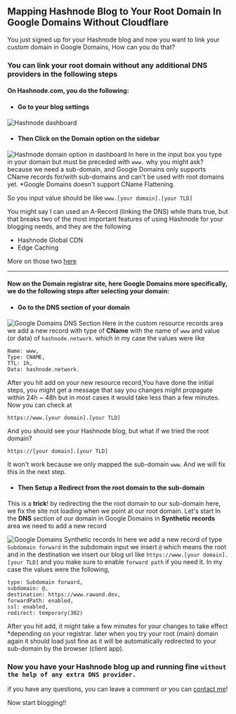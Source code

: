## Mapping  Hashnode Blog to Your Root Domain In Google Domains Without Cloudflare

You just signed up for your Hashnode blog and now you want to link your custom domain in Google Domains, How can you do that?

### You can link your root domain without any additional DNS providers in the following steps

#### On Hashnode.com, you do the following:

- #### Go to your blog **settings**
![Hashnode dashboard](https://cdn.hashnode.com/res/hashnode/image/upload/v1611341267101/yBZtFdi_u.png)

- #### Then Click on the **Domain** option on the sidebar
![Hashnode domain option in dashboard](https://cdn.hashnode.com/res/hashnode/image/upload/v1611341657790/FTNb0fnZu.png)
In here in the input box you type in your domain but must be preceded with `www.` why you might ask? because we need a sub-domain, and Google Domains only supports CName records for/with sub-domains and can't be used with root domains yet. *Google Domains doesn't support CName Flattening.

So you input value should be like `www.[your domain].[your TLD]`

You might say I can used an A-Record (linking the DNS) while thats true, but that breaks two of the most important features of using Hashnode for your blogging needs, and they are the following

  - Hashnode Global CDN
  - Edge Caching

More on those two [here](https://sandeep.dev/how-i-built-a-cdn-for-our-multi-tenant-app-within-a-day)

----

#### Now on the Domain registrar site, here Google Domains more specifically, we do the following steps after selecting your domain:

- #### Go to the **DNS** section of your domain

![Google Domains DNS Section](https://cdn.hashnode.com/res/hashnode/image/upload/v1611343540277/d1CwvLCTI.png)
Here in the custom resource records area we add a new record with type of **CName** with the name of `www` and value (or data) of `hashnode.network`. which in my case the values were like
```
Name: www,
Type: CNAME,
TTL: 1h,
Data: hashnode.network.
```

After you hit add on your new resource record,You have done the initial steps, you might get a message that say you changes might propagate within 24h ~ 48h but in most cases it would take less than a few minutes.
Now you can check at 

`https://www.[your domain].[your TLD]`

And you should see your Hashnode blog, but what if we tried the root domain?

`https://[your domain].[your TLD]`

It won't work because we only mapped the sub-domain `www`. And we will fix this in the next step.

- #### Then Setup a **Redirect** from the root domain to the sub-domain

This is a **trick**! by redirecting the the root domain to our sub-domain here, we fix the site not loading when we point at our root domain. Let's start In the **DNS** section of our domain in Google Domains in **Synthetic records** area we need to add a new record

![Google Domains Synthetic records](https://cdn.hashnode.com/res/hashnode/image/upload/v1611345286025/d-Q02iLcr.png)
In here we add a new record of type `Subdomain forward` in the subdomain input we insert `@` which means the root and in the destination we insert our blog url like `https://www.[your domain].[your TLD]` and you make sure to enable `forward path` if you need it. In my case the values were the following,

```
type: Subdomain forward,
subdomain: @,
destination: https://www.rawand.dev,
forwardPath: enabled,
ssl: enabled,
redirect: temporary(302)
```

After you hit add, it might take a few minutes for your changes to take effect *depending on your registrar. later when you try your root (main) domain again it should load just fine as it will be automatically redirected to your sub-domain by the browser (client app).


### Now you have your Hashnode blog up and running fine `without the help of any extra DNS provider.`

if you have any questions, you can leave a comment or you can [contact me](https://rawand.dev/contact)!

Now start blogging!!